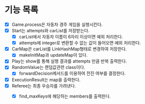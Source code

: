 # 기능 목록
- [x] Game.process은 자동차 경주 게임을 실행시킨다.
- [x] Start는 attempts와 carList를 저장받는다.
  - [x] carList에서 자동차 이름이 6자리 이상이면 예외 처리한다.
  - [x] attempts에 integer로 변환할 수 없는 값이 들어오면 예외 처리한다.
- [x] CarMap은 carList를 LinkHashMap형태로 변경하여 저장한다.
  - [x] makeInitMap과 updateMap이 있다.
- [x] Play는 show를 통해 실행 결과를 attempts 만큼 반복 출력한다.
- [x] RandomValue는 랜덤값관련 class이다.
  - [x] forwardDecision메서드를 이용하여 전진 여부를 결정한다.
- [x] ExecutionResult는 map을 출력한다.
- [x] Referee는 최종 우승자를 가려낸다.
  - [x] find_maxKeys에 해당하는 members를 출력한다.

